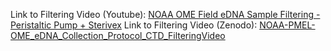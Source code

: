 Link to Filtering Video (Youtube): [NOAA OME Field eDNA Sample Filtering - Peristaltic Pump + Sterivex](https://www.youtube.com/watch?v=qLiCj3Aeyqk)
Link to Filtering Video (Zenodo): [NOAA-PMEL-OME_eDNA_Collection_Protocol_CTD_FilteringVideo](https://zenodo.org/records/11397400)
